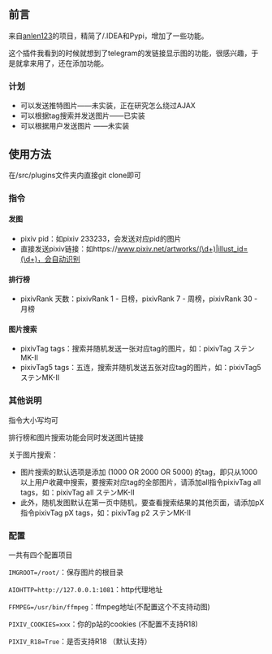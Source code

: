 ## 前言
来自[anlen123](https://github.com/anlen123/nonebot_plugin_pixiv)的项目，精简了/.IDEA和Pypi，增加了一些功能。

这个插件我看到的时候就想到了telegram的发链接显示图的功能，很感兴趣，于是就拿来用了，还在添加功能。

### 计划
- 可以发送推特图片——未实装，正在研究怎么绕过AJAX
- 可以根据tag搜索并发送图片——已实装
- 可以根据用户发送图片 ——未实装

## 使用方法

在/src/plugins文件夹内直接git clone即可

### 指令


#### 发图

- pixiv pid：如pixiv 233233，会发送对应pid的图片
- 直接发送pixiv链接：如https://www.pixiv.net/artworks/(\d+)|illust_id=(\d+)，会自动识别

#### 排行榜

- pixivRank 天数：pixivRank 1 - 日榜，pixivRank 7 - 周榜，pixivRank 30 - 月榜

#### 图片搜索

- pixivTag tags：搜索并随机发送一张对应tag的图片，如：pixivTag ステンMK-II
- pixivTag5 tags：五连，搜索并随机发送五张对应tag的图片，如：pixivTag5 ステンMK-II

### 其他说明

指令大小写均可

排行榜和图片搜索功能会同时发送图片链接

关于图片搜索：
- 图片搜索的默认选项是添加 (1000 OR 2000 OR 5000) 的tag，即只从1000以上用户收藏中搜索，要搜索对应tag的全部图片，请添加all指令pixivTag all tags，如：pixivTag all ステンMK-II
- 此外，随机发图默认在第一页中随机，要查看搜索结果的其他页面，请添加pX指令pixivTag pX tags，如：pixivTag p2 ステンMK-II


### 配置
一共有四个配置项目

`IMGROOT=/root/`：保存图片的根目录

`AIOHTTP=http://127.0.0.1:1081`：http代理地址

`FFMPEG=/usr/bin/ffmpeg`：ffmpeg地址(不配置这个不支持动图)

`PIXIV_COOKIES=xxx`：你的p站的cookies (不配置不支持R18)

`PIXIV_R18=True`：是否支持R18 （默认支持）
